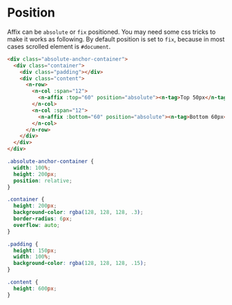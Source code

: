 # Position
Affix can be `absolute` or `fix` positioned. You may need some css tricks to make it works as following. By default position is set to `fix`, because in most cases scrolled element is `#document`.
```html
<div class="absolute-anchor-container">
  <div class="container">
    <div class="padding"></div>
    <div class="content">
      <n-row>
        <n-col :span="12">
          <n-affix :top="60" position="absolute"><n-tag>Top 50px</n-tag></n-affix>
        </n-col>
        <n-col :span="12">
          <n-affix :bottom="60" position="absolute"><n-tag>Bottom 60px</n-tag></n-affix>
        </n-col>
      </n-row>
    </div>
  </div>
</div>
```
```css
.absolute-anchor-container {
  width: 100%;
  height: 200px;
  position: relative;
}

.container {
  height: 200px;
  background-color: rgba(128, 128, 128, .3);
  border-radius: 6px;
  overflow: auto;
}

.padding {
  height: 150px;
  width: 100%;
  background-color: rgba(128, 128, 128, .15);
}

.content {
  height: 600px;
}
```